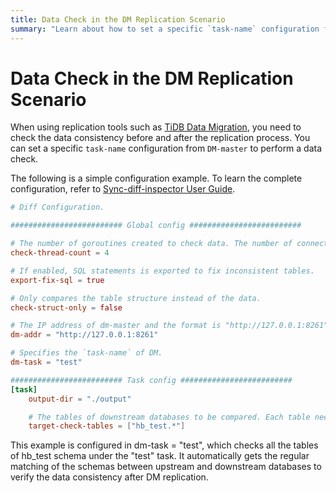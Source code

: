 ```yaml
---
title: Data Check in the DM Replication Scenario
summary: "Learn about how to set a specific `task-name` configuration from `DM-master` to perform a data check."
---
```


# Data Check in the DM Replication Scenario

When using replication tools such as [TiDB Data Migration](/dm/dm-overview.md), you need to check the data consistency before and after the replication process. You can set a specific `task-name` configuration from `DM-master` to perform a data check.

The following is a simple configuration example. To learn the complete configuration, refer to [Sync-diff-inspector User Guide](/sync-diff-inspector/sync-diff-inspector-overview.md).

```toml
# Diff Configuration.

######################### Global config #########################

# The number of goroutines created to check data. The number of connections between upstream and downstream databases are slightly greater than this value.
check-thread-count = 4

# If enabled, SQL statements is exported to fix inconsistent tables.
export-fix-sql = true

# Only compares the table structure instead of the data.
check-struct-only = false

# The IP address of dm-master and the format is "http://127.0.0.1:8261".
dm-addr = "http://127.0.0.1:8261"

# Specifies the `task-name` of DM.
dm-task = "test"

######################### Task config #########################
[task]
    output-dir = "./output"

    # The tables of downstream databases to be compared. Each table needs to contain the schema name and the table name, separated by '.'
    target-check-tables = ["hb_test.*"]
```

This example is configured in dm-task = "test", which checks all the tables of hb_test schema under the "test" task. It automatically gets the regular matching of the schemas between upstream and downstream databases to verify the data consistency after DM replication.
